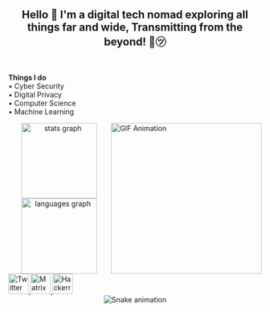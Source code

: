 <h2 align="center">Hello 👋 I'm a digital tech nomad exploring all things far and wide, Transmitting from the beyond! 📡㋡</h2>

<br clear="both">

<p align="left">
  <strong>Things I do</strong><br>
  • Cyber Security<br>
  • Digital Privacy<br>
  • Computer Science<br>
  • Machine Learning
</p>

<img align="right" height="300" src="https://media3.giphy.com/media/v1.Y2lkPTc5MGI3NjExNDc5YjZ5dHh5eHFxZ3Bsbm52ajdyenlzMnRyaXE4bGppbW56dDlpbSZlcD12MV9pbnRlcm5hbF9naWZfYnlfaWQmY3Q9Zw/vrfYWzuTAYViOUqBRP/giphy.webp" alt="GIF Animation" />

<div align="center">
  <img src="https://github-readme-stats.vercel.app/api?username=xskritchc&hide_title=false&hide_rank=false&show_icons=true&include_all_commits=true&count_private=true&disable_animations=false&theme=dracula&locale=en&hide_border=false&order=1" height="150" alt="stats graph" />
  <img src="https://github-readme-stats.vercel.app/api/top-langs?username=xskritchc&locale=en&hide_title=false&layout=compact&card_width=320&langs_count=5&theme=dracula&hide_border=false&order=2" height="150" alt="languages graph" />
</div>

<div align="left">
  <a href="https://x.com/xskritchc" target="_blank">
    <img src="https://img.shields.io/static/v1?message=Twitter&logo=twitter&label=&color=1DA1F2&logoColor=white&labelColor=&style=for-the-badge" height="40" alt="Twitter logo" />
  </a>
  <a href="https://matrix.org/#/@xqskritch:matrix.org" target="_blank">
    <img src="https://img.shields.io/static/v1?message=Matrix&logo=matrix&label=&color=000000&logoColor=white&labelColor=&style=for-the-badge" height="40" alt="Matrix logo" />
  </a>
  <a href="https://www.hackerrank.com/profile/xskritchc" target="_blank">
    <img src="https://img.shields.io/static/v1?message=HackerRank&logo=hackerrank&label=&color=2EC866&logoColor=white&labelColor=&style=for-the-badge" height="40" alt="Hackerrank logo" />
  </a>
</div>

<div align="center">
  <img src="https://raw.githubusercontent.com/xskritchc/.github/workflows/snake.yml" alt="Snake animation" />
</div>

